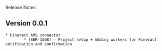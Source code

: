 Release Notes

## Version 0.0.1

    * Fineract AMS connector
            * [SER-1568] - Project setup + Adding workers for Fineract verification and confirmation
